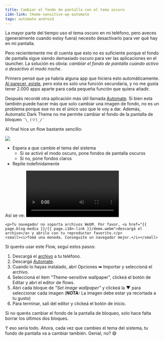 ```yaml
---
title: Cambiar el fondo de pantalla con el tema oscuro
i18n-link: theme-sensitive-wp-automate
tags: automate android
---
```

La mayor parte del tiempo uso el tema oscuro en mi teléfono, pero aveces (generalmente cuando estoy fuera) necesito desactivarlo para ver qué hay en mi pantalla.

Pero recientemente me di cuenta que esto no es suficiente porque el fondo de pantalla sigue siendo demasiado oscuro para ver las aplicaciones en el launcher.
La solución es obvia: _cambiar el fondo de pantalla cuando activo o desactivo el modo noche_.

<!--more-->

Primero pensé que ya habría alguna app que hiciera esto automáticamente.
[Al parecer, existe](https://play.google.com/store/apps/details?id=com.cannic.apps.automaticdarktheme), pero esta es solo una función secundaria, y no me gusta tener 2.000 apps aparte para cada pequeña función que quiera añadir.

Después recordé otra aplicación más útil llamada [Automate](https://play.google.com/store/apps/details?id=com.llamalab.automate).
Si bien esta también puede hacer más que solo cambiar una imagen de fondo, no es un problema porque ese no es el único uso que le voy a dar.
Además, Automatic Dark Theme no me permite cambiar el fondo de la pantalla de bloqueo `¯\_(ツ)_/¯`

Al final hice un flow bastante sencillo:

<img
	src="{{ page.blog-media }}/{{ page.i18n-link }}/flow.png"
	class="float"/>

- Espera a que cambie el tema del sistema
  - Si se activó el modo oscuro, pone fondos de pantalla oscuros
  - Si no, pone fondos claros
- Repite indefinidamente

Así se ve:
<video controls>
	<source
		src="{{ page.blog-media }}/{{ page.i18n-link }}/demo.webm"
		type="video/webm">

	<p>Tu navegador no soporta archivos WebM. Por favor, <a href="{{ page.blog-media }}/{{ page.i18n-link }}/demo.webm">descargá el archivo</a> y abrilo con tu reproductor favorito.</p>
	<small><i>Tomá una moneda. Conseguite un navegador mejor.</i></small>
</video>

Si querés usar este Flow, seguí estos pasos:
1. Descargá el [archivo](https://mega.nz/file/jQkBiQJL#lG6rRVFWttmH0X_X66d5yz_3cyxnN0F8r3JoZHnPWoU) a tu teléfono.
2. Descargá [Automate](https://play.google.com/store/apps/details?id=com.llamalab.automate).
3. Cuando lo hayas instalado, abrí Opciones ➡ Importar y seleccioná el archivo.
4. Seleccioná el item "Theme-sensitive wallpaper", clickeá el botón de Editar y abrí el editor de flows.
5. Abrí cada bloque de _"Set image wallpaper"_ y clickeá la ▼ para seleccionar cada imagen
(**NOTA:** La imagen debe estar ya recortada a tu gusto)
6. Para terminar, salí del editor y clickeá el botón de inicio.

Si no querés cambiar el fondo de la pantalla de bloqueo, solo hace falta borrar los últimos dos bloques.

Y eso sería todo.
Ahora, cada vez que cambies el tema del sistema, tu fundo de pantalla va a cambiar también.
Genial, no? 😄
